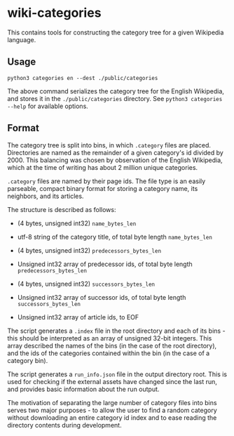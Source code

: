 # wiki-categories

This contains tools for constructing the category tree for a 
given Wikipedia language.

## Usage
```shell
python3 categories en --dest ./public/categories
```

The above command serializes the category tree for the 
English Wikipedia, and stores it in the `./public/categories`
directory. See `python3 categories --help` for available 
options.

## Format

The category tree is split into bins, in which `.category` 
files are placed. Directories are named as the remainder of 
a given category's id divided by 2000. This balancing was 
chosen by observation of the English Wikipedia, which at the 
time of writing has about 2 million unique categories.

`.category` files are named by their page ids. The file type is 
an easily parseable, compact binary format for storing a 
category name, its neighbors, and its articles. 

The structure is described as follows:

* (4 bytes, unsigned int32) `name_bytes_len`

* utf-8 string of the category title, of total byte length 
  `name_bytes_len`

* (4 bytes, unsigned int32) `predecessors_bytes_len`

* Unsigned int32 array of predecessor ids, of total byte length
  `predecessors_bytes_len`

* (4 bytes, unsigned int32) `successors_bytes_len`

* Unsigned int32 array of successor ids, of total byte length 
  `successors_bytes_len`

* Unsigned int32 array of article ids, to EOF

The script generates a `.index` file in the root directory and 
each of its bins - this should be interpreted as an array 
of unsigned 32-bit integers. This array described the names of 
the bins (in the case of the root directory), and the ids of 
the categories contained within the bin (in the case of a 
category bin).

The script generates a `run_info.json` file in the output directory root. 
This is used for checking if the external assets have changed 
since the last run, and provides basic information about the 
run output.

The motivation of separating the large number of category 
files into bins serves two major purposes - to allow the user 
to find a random category without downloading an entire 
category id index and to ease reading the directory 
contents during development.
